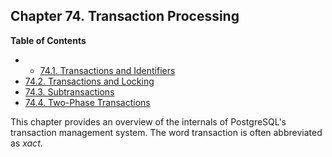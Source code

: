 ## Chapter 74. Transaction Processing

**Table of Contents**

  * *   [74.1. Transactions and Identifiers](transaction-id.html)
  * [74.2. Transactions and Locking](xact-locking.html)
  * [74.3. Subtransactions](subxacts.html)
  * [74.4. Two-Phase Transactions](two-phase.html)

This chapter provides an overview of the internals of PostgreSQL's transaction management system. The word transaction is often abbreviated as *xact*.